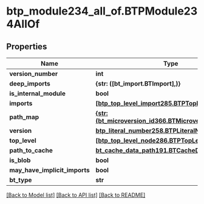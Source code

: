 # btp_module234_all_of.BTPModule234AllOf

## Properties
Name | Type | Description | Notes
------------ | ------------- | ------------- | -------------
**version_number** | **int** |  | [optional] 
**deep_imports** | **{str: ([bt_import.BTImport],)}** |  | [optional] 
**is_internal_module** | **bool** |  | [optional] 
**imports** | [**[btp_top_level_import285.BTPTopLevelImport285]**](BTPTopLevelImport285.md) |  | [optional] 
**path_map** | [**{str: (bt_microversion_id366.BTMicroversionId366,)}**](BTMicroversionId366.md) |  | [optional] 
**version** | [**btp_literal_number258.BTPLiteralNumber258**](BTPLiteralNumber258.md) |  | [optional] 
**top_level** | [**[btp_top_level_node286.BTPTopLevelNode286]**](BTPTopLevelNode286.md) |  | [optional] 
**path_to_cache** | [**bt_cache_data_path191.BTCacheDataPath191**](BTCacheDataPath191.md) |  | [optional] 
**is_blob** | **bool** |  | [optional] 
**may_have_implicit_imports** | **bool** |  | [optional] 
**bt_type** | **str** |  | [optional] 

[[Back to Model list]](../README.md#documentation-for-models) [[Back to API list]](../README.md#documentation-for-api-endpoints) [[Back to README]](../README.md)


